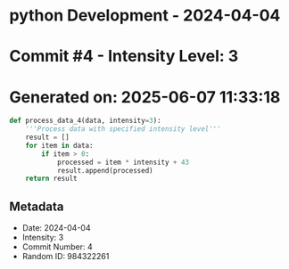 ﻿# python Development - 2024-04-04
# Commit #4 - Intensity Level: 3
# Generated on: 2025-06-07 11:33:18
```python
def process_data_4(data, intensity=3):
    '''Process data with specified intensity level'''
    result = []
    for item in data:
        if item > 0:
            processed = item * intensity + 43
            result.append(processed)
    return result
```
## Metadata
- Date: 2024-04-04
- Intensity: 3
- Commit Number: 4
- Random ID: 984322261
